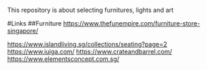 This repository is about selecting furnitures, lights and art

#Links
##Furniture
https://www.thefunempire.com/furniture-store-singapore/

https://www.islandliving.sg/collections/seating?page=2
https://www.iuiga.com/
https://www.crateandbarrel.com/
https://www.elementsconcept.com.sg/
